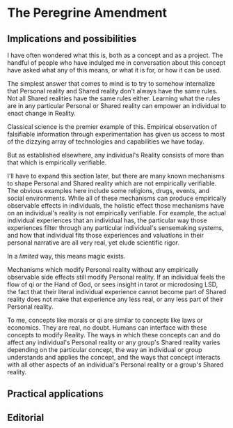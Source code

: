 # The Peregrine Amendment

## Implications and possibilities

I have often wondered what this is, both as a concept and as a project. The handful of people who have indulged me in conversation about this concept have asked what any of this means, or what it is for, or how it can be used. 

The simplest answer that comes to mind is to try to somehow internalize that Personal reality and Shared reality don't always have the same rules. Not all Shared realities have the same rules either. Learning what the rules are in any particular Personal or Shared reality can empower an individual to enact change in Reality. 

Classical science is the premier example of this. Empirical observation of falsifiable information through experimentation has given us access to most of the dizzying array of technologies and capabilities we have today.

But as established elsewhere, any individual's Reality consists of more than that which is empirically verifiable. 

I'll have to expand this section later, but there are many known mechanisms to shape Personal and Shared reality which are not empirically verifiable. The obvious examples here include some religions, drugs, events, and social environments. While all of these mechanisms can produce empirically observable effects in individuals, the holistic effect those mechanisms have on an individual's reality is not empirically verifiable. For example, the actual individual experiences that an individual has, the particular way those experiences filter through any particular individual's sensemaking systems, and how that individual fits those experiences and valuations in their personal narrative are all very real, yet elude scientific rigor. 

In a *limited* way, this means magic exists. 

Mechanisms which modify Personal reality without any empirically observable side effects still modify Personal reality. If an individual feels the flow of qi or the Hand of God, or sees insight in tarot or microdosing LSD, the fact that their literal individual experience cannot become part of Shared reality does not make that experience any less real, or any less part of their Personal reality.        

To me, concepts like morals or qi are similar to concepts like laws or economics. They are real, no doubt. Humans can interface with these concepts to modify Reality. The ways in which these concepts can and do affect any individual's Personal reality or any group's Shared reality varies depending on the particular concept, the way an individual or group understands and applies the concept, and the ways that concept interacts with all other aspects of an individual's Personal reality or a group's Shared reality. 

## Practical applications

## Editorial
 